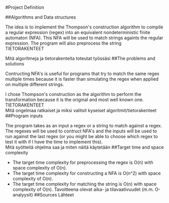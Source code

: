#Project Definition

##Algorithms and Data structures

The idea is to implement the Thompson's construction algorithm to compile a regular expression (regex) into an equivalent nondeterministic finite automaton (NFA). This NFA will be used to match strings againts the regular expression. The program will also preprocess the string  
	TIETORAKENTEET

Mitä algoritmeja ja tietorakenteita toteutat työssäsi
##The problems and solutions

Contructing NFA's is useful for programs that try to match the same regex multiple times because it is faster than simulating the regex when applied on multiple different strings.

I chose Thompson's construction as the algorithm to perform the transformation because it is the original and most well known one. 
	TIETORAKENTEET   
    Mitä ongelmaa ratkaiset ja miksi valitsit kyseiset algoritmit/tietorakenteet
##Program inputs

The program takes as an input a regex or a string to match against a regex. The regexes will be used to contruct NFA's and the inputs will be used to run against the last regex (or you might be able to choose which regex to test it with if I have the time to implement this).     
	Mitä syötteitä ohjelma saa ja miten näitä käytetään
##Target time and space complexity

* The target time complexity for preprocessing the regex is O(n) with space complexity of O(n).
* The target time complexity for constructing a NFA is O(n^2) with space complexity of O(n).
* The target time complexity for matching the string is O(n) with space complexity of O(n). 
	Tavoitteena olevat aika- ja tilavaativuudet (m.m. O-analyysit)
##Sources
  	Lähteet

